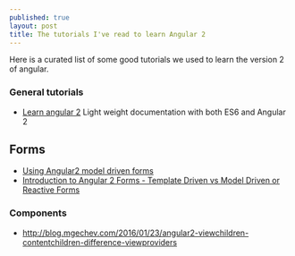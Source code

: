 ```yaml
---
published: true
layout: post
title: The tutorials I've read to learn Angular 2
---
```

Here is a curated list of some good tutorials we used to learn the version 2 of angular.

### General tutorials 
* [Learn angular 2](http://learnangular2.com) Light weight documentation with both ES6 and Angular 2

## Forms

* [Using Angular2 model driven forms](https://scotch.io/tutorials/using-angular-2s-model-driven-forms-with-formgroup-and-formcontrol)
* [Introduction to Angular 2 Forms - Template Driven vs Model Driven or Reactive Forms
](http://blog.angular-university.io/introduction-to-angular-2-forms-template-driven-vs-model-driven)

### Components 

* http://blog.mgechev.com/2016/01/23/angular2-viewchildren-contentchildren-difference-viewproviders